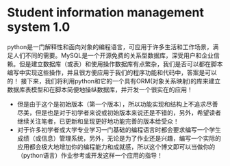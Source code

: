 # Student information management system 1.0 
 python是一门解释性和面向对象的编程语言，可应用于许多生活和工作场景，满足人们不同的需要。MySQL是一个开源免费的关系型数据库，深受用户和企业信赖。但是建立数据库（或表）和使用操作数据库有点繁杂，我们是否可以都在脚本编写中实现这些操作，并且很方便应用于我们的程序功能和代码中，答案是可以的！ 接下来，我们将利用python和它的一个具有ORM(对象关系映射)的库来建立数据库表模型和在脚本简便地操纵数据库，并开发一个很实在的应用！
- 但是由于这个是初始版本（第一个版本），所以功能实现和结构上不追求尽善尽美，但是也是对于初学者来说或初始版本来说还是不错的，另外，希望读者继续关注笔者，已更新和呈现更好地功能完善的版本给受众！
- 对于许多初学者或大学专业学习一门基础的编程语言时都会要求编写一个学生成绩（或信息）管理系统，另外，无论是为了作业还是兴趣，编写一个实际的应用都会极大地增加你的编程能力和成就感，所以这个博文即可以当做你的（python语言）作业参考或开发这样一个应用的指导！
